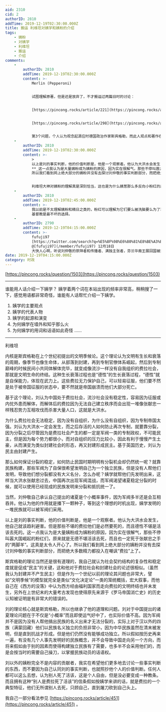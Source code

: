 ```yaml
---
aid: 2310
cid: 2
authorID: 2810
addTime: 2019-12-19T02:30:00.000Z
title: 搬运 利维坦对姨学和姨粉的介绍
tags:
    - 姨粉
    - 对姨学
    - 利维坦
    - 搬运
    - 介绍
comments:
    -
        authorID: 2810
        addTime: 2019-12-19T02:30:00.000Z
        content: >-
            Merlin (Pepperoni)


            试图理解原著，但是还是放弃了，不才搬运过两篇旧时的讨论：


            [https://pincong.rocks/article/221](https://pincong.rocks/article/221)


            [https://pincong.rocks/article/298](https://pincong.rocks/article/298)


            第3个问题，个人认为观念起源应时德国政治作家斯宾格勒，而此人观点和著作在西方社会也是饱受诟病……其实宏大史学叙事本身就更接近“故事”而非史学，而斯宾格勒本人作品也未有被历史科学严肃对待。（当然并不是说刘的观点没有价值）
    -
        authorID: 2810
        addTime: 2019-12-19T02:30:00.000Z
        content: >-
            >
            以上是刘的事实判断，他的价值判断是，他是一个观察者。他认为大洪水会发生，他自己就该趋利避害。但是那些不堪的费拉他们是必然要死的，而且德性不堪是活该去死的。
            **_这一点我认为是大量姨粉成为姨粉的原因，因为实在很解气，那些不停叫嚣大国崛起的粉红们，原来就是无德不堪活该去死，而且也一定死于张献忠之手的“两脚羊”。这真是太令人开心了。_**
            所以我们看到网上绝大部分的姨粉并没有去探讨刘仲敬的事实判断部分，而把绝大多数精力都投入在嘲讽“费拉”上了。


            利维坦大神对姨粉的理解真是深刻恰当，这也是为什么姨葱那么多反向小粉红的原因吧
    -
        authorID: 2810
        addTime: 2019-12-19T02:45:00.000Z
        content: >-
            我以前是不太理解姨粉和精日之类的，粉红可以理解为它们要么被洗脑要么为了现实利益，姨粉支黑之类的真是奇怪的存在，为什么他们这么睁眼说瞎话随意扭曲事实毫无自己的理念，天天关注如何反驳粉红之类，现在看到利维坦的解说大概理解原来这些姨粉支黑的网络言论只是发泄，并没有跟现实生活有半点挂钩，真是中国特色的精神分裂。这一点我倒是觉得利维坦和令狐冲说得不错——
            基督教是最不坏的选择。
    -
        authorID: 2790
        addTime: 2019-12-19T04:15:00.000Z
        content: >-
            fufuji97
            ‏[https://twitter.com/search?q=%E5%8F%98%E6%80%81%E8%BE%A3%E6%A4%92&src=tyah](https://twitter.com/search?q=%E5%8F%98%E6%80%81%E8%BE%A3%E6%A4%92&src=tyah)
            @[fufuji97](/member/fufuji97) 12月18日
            大快人心啊，听说刘仲敬的崇拜者和传播者、满独主张者，芬兰华裔王展回国被捕，罪名是煽动颠覆国家政权罪，震慑了变态辣椒这些地方独立主张者，尤其是还在国内的那些不知深浅的在推特上传播地方独立的傻冒，(莫被姨大妈卖了换钱)
date: 2019-12-19T04:15:00.000Z
category: 时政
---
```


[https://pincong.rocks/question/1503](https://pincong.rocks/question/1503)

* * *

谁能用人话介绍一下姨学？ 姨学着两个词在本站出现的频率非常高，稍稍搜了一下，感觉用语都非常奇怪，谁能有人话帮忙介绍一下姨学。

1.  姨学的主要观点
2.  姨学的代表人物
3.  姨学的起源和演变
4.  为何姨学在墙外和知乎那么火
5.  为何姨学的用词和话语如此奇怪 ……

* * *

利维坦

内核是斯宾格勒在上个世纪初提出的文明季候论。这个理论认为文明有生长和衰落的周期，像季节也像生命体，从部落到封建，再到专制官僚体系崛起，然后到专制巅峰的时候民间小共同体解体完毕，就变成像流沙一样没有自我组织的费拉社会，那就是文明生命的终结。这种生长衰落过程也是“德性”的生长衰落过程，“德性”就是自保能力，体现在武力上。这些费拉无力保护自己，可以轻易征服，他们要不然是处于被帝国征服的状态中，要不然就是帝国崩溃而他们大部分死亡。

基于这个理论，刘认为中国处于费拉社会，流沙社会没有稳定性，容易因为征服或内忧外患而解体，而解体后的费拉因为无法自己建立秩序而会出现一堆像张献忠一样残忍势力互相攻伐而杀害大量人口，这就是大洪水。

为什么费拉社会无法稳定，因为没有自组织，为什么没有自组织，因为专制帝国太强。刘认为大洪水一定会发生，而之后存活的人如何防止再次专制，就要靠分裂，因为分裂之后尽管因为是费拉社会产生的都一定是军阀一类的专制政权，不可能民主，但是因为每个势力都很小，而对自组织的压力比较小，因此有利于慢慢产生土豪，从而演变为类似封建社会的形态，再又封建形成民主。基于英国历史，刘认为民主由封建产生。

那么如何保证分裂的稳定，如何防止民国时期明明有分裂机会却仍然统一呢？就靠民族构建，那些军阀为了自保很希望发明自己为一个独立民族，但是没有人帮他们发明，导致他们想分裂都没有大义名分，怎么办呢？姨学就帮他们先发明出来，这样当大洪水张献忠过去，中国再次出现军阀混战，而军阀渴望诸夏稳定分裂的时候，就可以使用已经现成的民族发明来分裂和抵抗统一了。

当然，刘仲敬自己承认自己提出的诸夏是个小概率事件，因为军阀多半还是会互相吞并。他认为他的作用就是播下一颗种子，等到这个理想的时机出现，姨学发明的一堆民族就可以被军阀们采用。

以上是刘的事实判断，他的价值判断是，他是一个观察者。他认为大洪水会发生，他自己就该趋利避害。但是那些不堪的费拉他们是必然要死的，而且德性不堪是活该去死的。这一点我认为是大量姨粉成为姨粉的原因，因为实在很解气，那些不停叫嚣大国崛起的粉红们，原来就是无德不堪活该去死，而且也一定死于张献忠之手的“两脚羊”。这真是太令人开心了。所以我们看到网上绝大部分的姨粉并没有去探讨刘仲敬的事实判断部分，而把绝大多数精力都投入在嘲讽“费拉”上了。

斯宾格勒的理论当然还是很有道理的，我自己就认为社会契约结构的复杂性和稳定度就是促成“民主”的关键，这和他对于费拉社会和封建社会的论述很相似。（虽然我认为封建并不产生民主）但是作为一个世纪以前的理论其问题也非常大，譬如“文明季候”的模型就完全是类似“文化决定论”一类的笼统概括，宏大叙事，而他自己在《西方的没落》中认为西方经由福利国家而走向费拉的文明终结也并未发生，另外在上世纪末的大量考古发现也使得原先来源于《罗马帝国消亡史》的历史认知被证明是有非常大的错误的。

刘的理论核心就是斯宾格勒，所以也继承了他的道理和问题。刘对于中国提出的诸夏理论问题在于不仅是“小概率”而且即使运气好中了，也实际价值不高。因为军阀并不是因为没有人帮他搞出民族的名义出来才无法分裂的，实际上对于汉以外的四族（满蒙回藏）他们以民族名义独立的负担非常小，因为中华民族虽然在清末被发明，但是直到抗战才形成。但是他们仍然没有能够成功独立。所以假如按历史再来一遍，有没有几个人事先发明好的民族概念，并不会导致中国走向另一个方向，而将来假如由于别的因素而使得构建独立民族有了需要，也多半不会采用他们的，而是会按当时的需要自己操刀，以掌握民族动员的话语权。

刘以外的姨粉完全不是内容的贡献者，我实在希望他们更多地去讨论一些事实判断的东西，而不要因为自己认同刘的事实判断，也就照抄他个人的价值判断。任何人都可以这么去想，认为别人死了活该，这是个人自由，但是没必要变成一种教条。而且拥有这种“别人是费拉死了活该”的信条假如按姨学来讲的话，就是费拉的一个典型特征，他们无所谓别人去死，只顾自己，直到屠刀砍到自己头上。

我自己一部分看法参见 [https://pincong.rocks/article/451](https://pincong.rocks/article/451) 。
